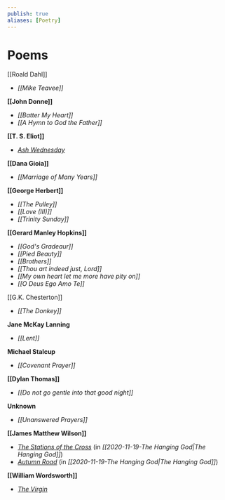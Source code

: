 ```yaml
---
publish: true
aliases: [Poetry]
---
```

# Poems

[[Roald Dahl]]
- *[[Mike Teavee]]*

**[[John Donne]]**
- *[[Batter My Heart]]*
- *[[A Hymn to God the Father]]*

**[[T. S. Eliot]]**
- *[Ash Wednesday](http://www.famouspoetsandpoems.com/poets/t__s__eliot/poems/15133)*

**[[Dana Gioia]]**
- *[[Marriage of Many Years]]*

**[[George Herbert]]**
- *[[The Pulley]]*
- *[[Love (III)]]*
- *[[Trinity Sunday]]*

**[[Gerard Manley Hopkins]]**
- *[[God's Gradeaur]]*
- *[[Pied Beauty]]*
- *[[Brothers]]*
- *[[Thou art indeed just, Lord]]*
- *[[My own heart let me more have pity on]]*
- *[[O Deus Ego Amo Te]]*

[[G.K. Chesterton]]
- *[[The Donkey]]*

**Jane McKay Lanning**
- *[[Lent]]*

**Michael Stalcup**
- *[[Covenant Prayer]]*

**[[Dylan Thomas]]**
- *[[Do not go gentle into that good night]]*

**Unknown**
- *[[Unanswered Prayers]]*

**[[James Matthew Wilson]]**
- *[The Stations of the Cross](https://www.clarionreview.org/2017/03/stations-of-the-cross/)* (in *[[2020-11-19-The Hanging God|The Hanging God]]*)
- *[Autumn Road](https://www.firstthings.com/article/2017/10/autumn-road)* (in *[[2020-11-19-The Hanging God|The Hanging God]]*)

**[[William Wordsworth]]**
- *[The Virgin](https://www.poetryfoundation.org/poems/45563/the-virgin)*